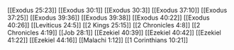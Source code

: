 [[Exodus 25:23]]
[[Exodus 30:1]]
[[Exodus 30:3]]
[[Exodus 37:10]]
[[Exodus 37:25]]
[[Exodus 39:36]]
[[Exodus 39:38]]
[[Exodus 40:22]]
[[Exodus 40:26]]
[[Leviticus 24:5]]
[[2 Kings 25:15]]
[[2 Chronicles 4:8]]
[[2 Chronicles 4:19]]
[[Job 28:1]]
[[Ezekiel 40:39]]
[[Ezekiel 40:42]]
[[Ezekiel 41:22]]
[[Ezekiel 44:16]]
[[Malachi 1:12]]
[[1 Corinthians 10:21]]
